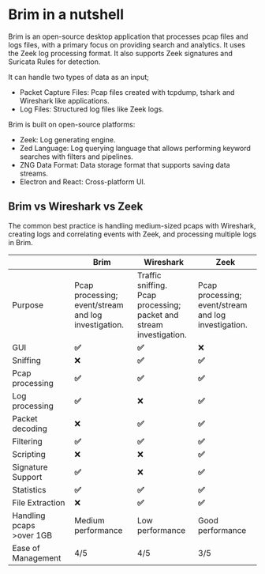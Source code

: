 # Brim in a nutshell

Brim is an open-source desktop application that processes pcap files and logs files, with a primary focus on providing search and analytics. It uses the Zeek log processing format. It also supports Zeek signatures and Suricata Rules for detection.

It can handle two types of data as an input;

* Packet Capture Files:  Pcap files created with tcpdump, tshark and Wireshark like applications.
* Log Files:  Structured log files like Zeek logs.

Brim is built on open-source platforms:

* Zeek: Log generating engine.
* Zed Language: Log querying language that allows performing keyword searches with filters and pipelines.
* ZNG Data Format: Data storage format that supports saving data streams.
* Electron and React: Cross-platform UI.

## Brim vs Wireshark vs Zeek

The common best practice is handling medium-sized pcaps with Wireshark, creating logs and correlating events with Zeek, and processing multiple logs in Brim.

|                             | Brim                                                       | Wireshark                                                                    | Zeek                                                       |
|:----------------------------|------------------------------------------------------------|------------------------------------------------------------------------------|------------------------------------------------------------|
| Purpose                     | Pcap processing;<br>event/stream and log<br>investigation. | Traffic sniffing.<br>Pcap processing;<br>packet and stream<br>investigation. | Pcap processing;<br>event/stream and log<br>investigation. |
| GUI                         | **✅**                                                      | **✅**                                                                        | ❌                                                          | 
| Sniffing                    | ❌                                                          | **✅**                                                                        | **✅**                                                      | 
| Pcap processing             | **✅**                                                      | **✅**                                                                        | **✅**                                                      | 
| Log processing              | **✅**                                                      | ❌                                                                            | **✅**                                                      | 
| Packet decoding             | ❌                                                          | **✅**                                                                        | **✅**                                                      | 
| Filtering                   | **✅**                                                      | **✅**                                                                        | **✅**                                                      | 
| Scripting                   | ❌                                                          | ❌                                                                            | **✅**                                                      | 
| Signature Support           | **✅**                                                      | ❌                                                                            | **✅**                                                      | 
| Statistics                  | **✅**                                                      | **✅**                                                                        | **✅**                                                      | 
| File Extraction             | ❌                                                          | **✅**                                                                        | **✅**                                                      |
| Handling pcaps<br>>over 1GB | Medium performance                                         | Low performance                                                              | Good performance                                           |
| Ease of Management          | 4/5                                                        | 4/5                                                                          | 3/5                                                        |

